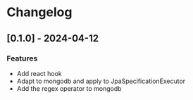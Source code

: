# Changelog

## [0.1.0] - 2024-04-12

### Features

- Add react hook
- Adapt to mongodb and apply to JpaSpecificationExecutor
- Add the regex operator to mongodb


